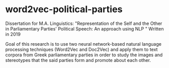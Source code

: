 # word2vec-political-parties
Dissertation for M.A. Linguistics: "Representation of the Self and the Other in Parliamentary Parties' Political Speech: An approach using NLP "
Written in 2019

Goal of this research is to use two neural network-based natural language processing techniques (Word2Vec and Doc2Vec) and apply them to text corpora from Greek parliamentary parties in order to study the images and stereotypes that the said parties form and promote about each other.

